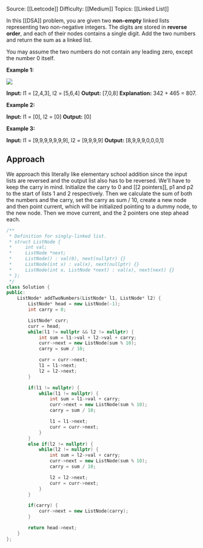 Source: [[Leetcode]]
Difficulty: [[Medium]]
Topics: [[Linked List]]

In this [[DSA]] problem, you are given two **non-empty** linked lists representing two non-negative integers. The digits are stored in **reverse order**, and each of their nodes contains a single digit. Add the two numbers and return the sum as a linked list.

You may assume the two numbers do not contain any leading zero, except the number 0 itself.

**Example 1:**

![](https://assets.leetcode.com/uploads/2020/10/02/addtwonumber1.jpg)

**Input:** l1 = [2,4,3], l2 = [5,6,4]
**Output:** [7,0,8]
**Explanation:** 342 + 465 = 807.

**Example 2:**

**Input:** l1 = [0], l2 = [0]
**Output:** [0]

**Example 3:**

**Input:** l1 = [9,9,9,9,9,9,9], l2 = [9,9,9,9]
**Output:** [8,9,9,9,0,0,0,1]

## Approach
We approach this literally like elementary school addition since the input lists are reversed and the output list also has to be reversed. We'll have to keep the carry in mind.
Initialize the carry to 0 and [[2 pointers]], p1 and p2 to the start of lists 1 and 2 respectively.
Then we calculate the sum of both the numbers and the carry, set the carry as sum / 10, create a new node and then point current, which will be initialized pointing to a dummy node, to the new node. Then we move current, and the 2 pointers one step ahead each.

```cpp
/**
 * Definition for singly-linked list.
 * struct ListNode {
 *     int val;
 *     ListNode *next;
 *     ListNode() : val(0), next(nullptr) {}
 *     ListNode(int x) : val(x), next(nullptr) {}
 *     ListNode(int x, ListNode *next) : val(x), next(next) {}
 * };
 */
class Solution {
public:
    ListNode* addTwoNumbers(ListNode* l1, ListNode* l2) {
        ListNode* head = new ListNode(-1);
        int carry = 0;

        ListNode* curr;
        curr = head;
        while(l1 != nullptr && l2 != nullptr) {
            int sum = l1->val + l2->val + carry;
            curr->next = new ListNode(sum % 10);
            carry = sum / 10;

            curr = curr->next;
            l1 = l1->next;
            l2 = l2->next;
        }

        if(l1 != nullptr) {
            while(l1 != nullptr) {
                int sum = l1->val + carry;
                curr->next = new ListNode(sum % 10);
                carry = sum / 10;     

                l1 = l1->next;
                curr = curr->next;
            }
        }
        else if(l2 != nullptr) {
            while(l2 != nullptr) {
                int sum = l2->val + carry;
                curr->next = new ListNode(sum % 10);
                carry = sum / 10;     

                l2 = l2->next;
                curr = curr->next;
            }
        }

        if(carry) {
            curr->next = new ListNode(carry);
        }

        return head->next;
    }
};
```